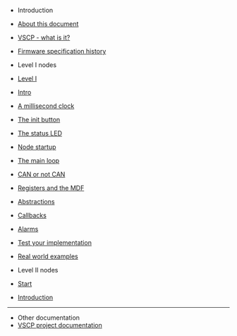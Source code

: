 * Introduction
 * [About this document](README.md)
 * [VSCP - what is it?](what_is_vscp.md)
 * [Firmware specification history](history.md)

* Level I nodes
 * [Level I](level1_specifics.md)
 * [Intro](level1_introduction.md)
 * [A millisecond clock](level1_a_millisecond_clock.md)
 * [The init button](level1_the_init_button.md)
 * [The status LED](level1_the_status_led.md)
 * [Node startup](level1_node_startup.md)
 * [The main loop](level1_the_main_loop.md)
 * [CAN or not CAN](level1_can_or_not_can.md)
 * [Registers and the MDF](level1_registers_and_the_mdf.md)
 * [Abstractions](level1_abstractions.md)
 * [Callbacks](./level1_callbacks.md)
 * [Alarms](level1_alarms.md)
 * [Test your implementation](level1_test_your_implementation.md)
 * [Real world examples](level1_example_devices.md)

* Level II nodes
 * [Start](level2_start.md)
 * [Introduction](level2_introduction.md)

----

* Other documentation
 * [VSCP project documentation](http://docs.vscp.org)

